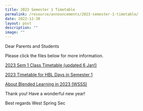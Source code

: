 ```yaml
---
title: 2023 Semester 1 Timetable
permalink: /resource/announcements/2023-semester-1-timetable/
date: 2022-12-30
layout: post
description: ""
image: ""
---
```





Dear Parents and Students

Please click the files below for more information.

[2023 Sem 1 Class Timetable (updated 6 Jan!)](/files/2023%20Sem%201%20Class%20Timeable%20(updated).pdf)

[2023 Timetable for HBL Days in Semester 1](/files/2023%20Timetable%20for%20HBL%20days%20(Semester%201).pdf)

[About Blended Learning in 2023 (WSSS)](/files/About%20Blended%20Learning%20in%202023%20(WSSS).pdf)

Thank you!
Have a wonderful new year!

Best regards
West Spring Sec